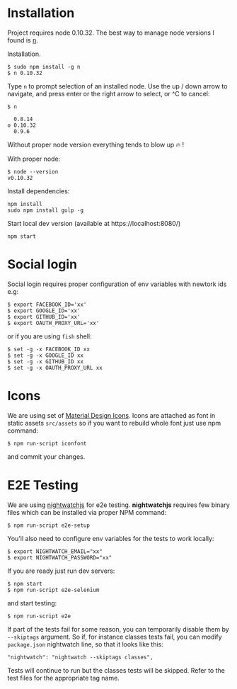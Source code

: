 # Installation

Project requires node 0.10.32. The best way to manage node versions
I found is [n](https://github.com/tj/n).

Installation.

    $ sudo npm install -g n
    $ n 0.10.32

Type `n` to prompt selection of an installed node.
Use the up / down arrow to navigate, and press enter or the right arrow to select, or ^C to cancel:

    $ n

      0.8.14
    ο 0.10.32
      0.9.6


Without proper node version everything tends to blow up :fire: !

With proper node:

    $ node --version
    v0.10.32

Install dependencies:

    npm install
    sudo npm install gulp -g

Start local dev version (available at https://localhost:8080/)

    npm start


# Social login

Social login requires proper configuration of env variables with newtork ids e.g:

    $ export FACEBOOK_ID='xx'
    $ export GOOGLE_ID='xx'
    $ export GITHUB_ID='xx'
    $ export OAUTH_PROXY_URL='xx'

or if you are using `fish` shell:

    $ set -g -x FACEBOOK_ID xx
    $ set -g -x GOOGLE_ID xx
    $ set -g -x GITHUB_ID xx
    $ set -g -x OAUTH_PROXY_URL xx


# Icons

We are using set of [Material Design Icons](http://materialdesignicons.com/).
Icons are attached as font in static assets `src/assets` so if you want to rebuild whole font just use npm command:

    $ npm run-script iconfont

and commit your changes.


# E2E Testing

We are using [nightwatchjs](http://nightwatchjs.org/) for e2e testing.
**nightwatchjs** requires few binary files which can be installed via proper NPM command:

    $ npm run-script e2e-setup

You'll also need to configure env variables for the tests to work locally:

    $ export NIGHTWATCH_EMAIL="xx"
    $ export NIGHTWATCH_PASSWORD="xx"

If you are ready just run dev servers:

    $ npm start
    $ npm run-script e2e-selenium

and start testing:

    $ npm run-script e2e


If part of the tests fail for some reason, you can temporarily disable them by `--skiptags` argument. So if, for instance classes tests fail, you can modify `package.json` nightwatch line, so that it looks like this:

    "nightwatch": "nightwatch --skiptags classes",

Tests will continue to run but the classes tests will be skipped. Refer to the test files for the appropriate tag name.


